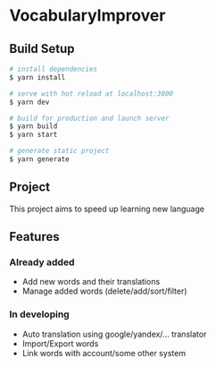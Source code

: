 # VocabularyImprover

## Build Setup

```bash
# install dependencies
$ yarn install

# serve with hot reload at localhost:3000
$ yarn dev

# build for production and launch server
$ yarn build
$ yarn start

# generate static project
$ yarn generate
```

## Project

This project aims to speed up learning new language

## Features

### Already added

- Add new words and their translations
- Manage added words (delete/add/sort/filter)

### In developing

- Auto translation using google/yandex/... translator
- Import/Export words
- Link words with account/some other system
